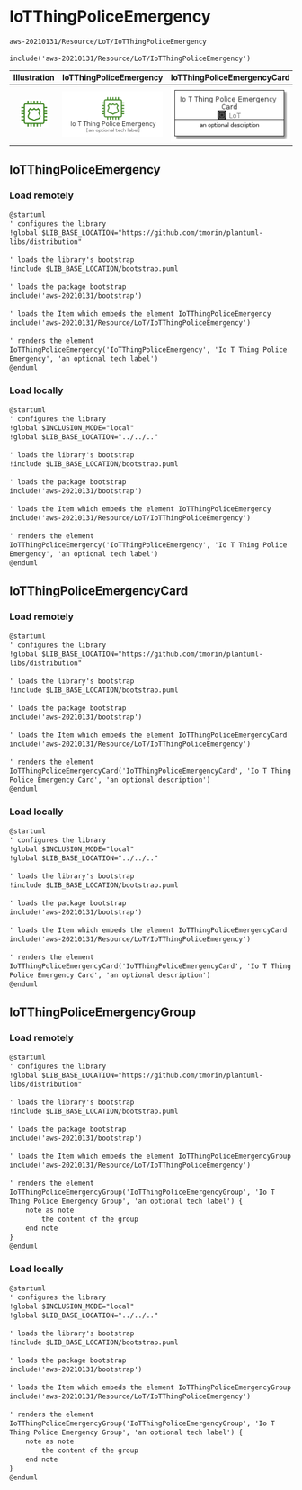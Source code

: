 # IoTThingPoliceEmergency


```text
aws-20210131/Resource/LoT/IoTThingPoliceEmergency
```

```text
include('aws-20210131/Resource/LoT/IoTThingPoliceEmergency')
```



| Illustration | IoTThingPoliceEmergency | IoTThingPoliceEmergencyCard | IoTThingPoliceEmergencyGroup |
| :---: | :---: | :---: | :---: |
| ![illustration for Illustration](../../../aws-20210131/Resource/LoT/IoTThingPoliceEmergency.png) | ![illustration for IoTThingPoliceEmergency](../../../aws-20210131/Resource/LoT/IoTThingPoliceEmergency.Local.png) | ![illustration for IoTThingPoliceEmergencyCard](../../../aws-20210131/Resource/LoT/IoTThingPoliceEmergencyCard.Local.png) | ![illustration for IoTThingPoliceEmergencyGroup](../../../aws-20210131/Resource/LoT/IoTThingPoliceEmergencyGroup.Local.png) |




## IoTThingPoliceEmergency

### Load remotely
```plantuml
@startuml
' configures the library
!global $LIB_BASE_LOCATION="https://github.com/tmorin/plantuml-libs/distribution"

' loads the library's bootstrap
!include $LIB_BASE_LOCATION/bootstrap.puml

' loads the package bootstrap
include('aws-20210131/bootstrap')

' loads the Item which embeds the element IoTThingPoliceEmergency
include('aws-20210131/Resource/LoT/IoTThingPoliceEmergency')

' renders the element
IoTThingPoliceEmergency('IoTThingPoliceEmergency', 'Io T Thing Police Emergency', 'an optional tech label')
@enduml
```

### Load locally
```plantuml
@startuml
' configures the library
!global $INCLUSION_MODE="local"
!global $LIB_BASE_LOCATION="../../.."

' loads the library's bootstrap
!include $LIB_BASE_LOCATION/bootstrap.puml

' loads the package bootstrap
include('aws-20210131/bootstrap')

' loads the Item which embeds the element IoTThingPoliceEmergency
include('aws-20210131/Resource/LoT/IoTThingPoliceEmergency')

' renders the element
IoTThingPoliceEmergency('IoTThingPoliceEmergency', 'Io T Thing Police Emergency', 'an optional tech label')
@enduml
```

## IoTThingPoliceEmergencyCard

### Load remotely
```plantuml
@startuml
' configures the library
!global $LIB_BASE_LOCATION="https://github.com/tmorin/plantuml-libs/distribution"

' loads the library's bootstrap
!include $LIB_BASE_LOCATION/bootstrap.puml

' loads the package bootstrap
include('aws-20210131/bootstrap')

' loads the Item which embeds the element IoTThingPoliceEmergencyCard
include('aws-20210131/Resource/LoT/IoTThingPoliceEmergency')

' renders the element
IoTThingPoliceEmergencyCard('IoTThingPoliceEmergencyCard', 'Io T Thing Police Emergency Card', 'an optional description')
@enduml
```

### Load locally
```plantuml
@startuml
' configures the library
!global $INCLUSION_MODE="local"
!global $LIB_BASE_LOCATION="../../.."

' loads the library's bootstrap
!include $LIB_BASE_LOCATION/bootstrap.puml

' loads the package bootstrap
include('aws-20210131/bootstrap')

' loads the Item which embeds the element IoTThingPoliceEmergencyCard
include('aws-20210131/Resource/LoT/IoTThingPoliceEmergency')

' renders the element
IoTThingPoliceEmergencyCard('IoTThingPoliceEmergencyCard', 'Io T Thing Police Emergency Card', 'an optional description')
@enduml
```

## IoTThingPoliceEmergencyGroup

### Load remotely
```plantuml
@startuml
' configures the library
!global $LIB_BASE_LOCATION="https://github.com/tmorin/plantuml-libs/distribution"

' loads the library's bootstrap
!include $LIB_BASE_LOCATION/bootstrap.puml

' loads the package bootstrap
include('aws-20210131/bootstrap')

' loads the Item which embeds the element IoTThingPoliceEmergencyGroup
include('aws-20210131/Resource/LoT/IoTThingPoliceEmergency')

' renders the element
IoTThingPoliceEmergencyGroup('IoTThingPoliceEmergencyGroup', 'Io T Thing Police Emergency Group', 'an optional tech label') {
    note as note
        the content of the group
    end note
}
@enduml
```

### Load locally
```plantuml
@startuml
' configures the library
!global $INCLUSION_MODE="local"
!global $LIB_BASE_LOCATION="../../.."

' loads the library's bootstrap
!include $LIB_BASE_LOCATION/bootstrap.puml

' loads the package bootstrap
include('aws-20210131/bootstrap')

' loads the Item which embeds the element IoTThingPoliceEmergencyGroup
include('aws-20210131/Resource/LoT/IoTThingPoliceEmergency')

' renders the element
IoTThingPoliceEmergencyGroup('IoTThingPoliceEmergencyGroup', 'Io T Thing Police Emergency Group', 'an optional tech label') {
    note as note
        the content of the group
    end note
}
@enduml
```

